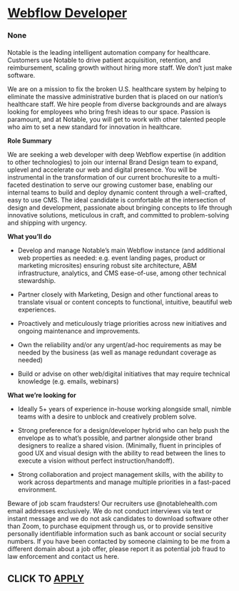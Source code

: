 # [Webflow Developer](https://www.remotewlb.com/apply/webflow-developer-137444)  
### None  
####  

Notable is the leading intelligent automation company for healthcare. Customers use Notable to drive patient acquisition, retention, and reimbursement, scaling growth without hiring more staff. We don’t just make software.

We are on a mission to fix the broken U.S. healthcare system by helping to eliminate the massive administrative burden that is placed on our nation’s healthcare staff. We hire people from diverse backgrounds and are always looking for employees who bring fresh ideas to our space. Passion is paramount, and at Notable, you will get to work with other talented people who aim to set a new standard for innovation in healthcare.

 **Role Summary**

We are seeking a web developer with deep Webflow expertise (in addition to other technologies) to join our internal Brand Design team to expand, uplevel and accelerate our web and digital presence. You will be instrumental in the transformation of our current brochuresite to a multi-faceted destination to serve our growing customer base, enabling our internal teams to build and deploy dynamic content through a well-crafted, easy to use CMS. The ideal candidate is comfortable at the intersection of design and development, passionate about bringing concepts to life through innovative solutions, meticulous in craft, and committed to problem-solving and shipping with urgency.

 **What you’ll do**

  * Develop and manage Notable’s main Webflow instance (and additional web properties as needed: e.g. event landing pages, product or marketing microsites) ensuring robust site architecture, ABM infrastructure, analytics, and CMS ease-of-use, among other technical stewardship.

  * Partner closely with Marketing, Design and other functional areas to translate visual or content concepts to functional, intuitive, beautiful web experiences.

  * Proactively and meticulously triage priorities across new initiatives and ongoing maintenance and improvements.

  * Own the reliability and/or any urgent/ad-hoc requirements as may be needed by the business (as well as manage redundant coverage as needed)

  * Build or advise on other web/digital initiatives that may require technical knowledge (e.g. emails, webinars)

 **What we’re looking for**

  * Ideally 5+ years of experience in-house working alongside small, nimble teams with a desire to unblock and creatively problem solve.

  * Strong preference for a design/developer hybrid who can help push the envelope as to what’s possible, and partner alongside other brand designers to realize a shared vision. (Minimally, fluent in principles of good UX and visual design with the ability to read between the lines to execute a vision without perfect instruction/handoff).

  * Strong collaboration and project management skills, with the ability to work across departments and manage multiple priorities in a fast-paced environment.

Beware of job scam fraudsters! Our recruiters use @notablehealth.com email addresses exclusively. We do not conduct interviews via text or instant message and we do not ask candidates to download software other than Zoom, to purchase equipment through us, or to provide sensitive personally identifiable information such as bank account or social security numbers. If you have been contacted by someone claiming to be me from a different domain about a job offer, please report it as potential job fraud to law enforcement and contact us here.

  
## CLICK TO [APPLY](https://www.remotewlb.com/apply/webflow-developer-137444)

